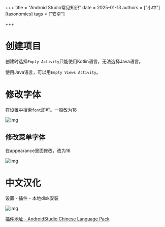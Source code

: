 +++
title = "Android Studio常见知识"
date = 2025-01-13
authors = ["小中"]
[taxonomies]
tags = ["安卓"]

+++

# 创建项目

创建时选择`Empty Activity`只能使用Kotlin语言，无法选择Java语言。

使用Java语言，可以用`Empty Views Activity`。

# 修改字体

在设置中搜索`font`即可。一般改为18

![img](https://linxz-aliyun.oss-cn-shenzhen.aliyuncs.com/images/202501131119951.png)

## 修改菜单字体

在appearance里面修改，改为16

![img](https://linxz-aliyun.oss-cn-shenzhen.aliyuncs.com/images/202501131120034.png)

# 中文汉化

设置 - 插件 - 本地disk安装

![img](https://linxz-aliyun.oss-cn-shenzhen.aliyuncs.com/images/202501131128966.png)

[插件地址 - AndroidStudio Chinese Language Pack](https://github.com/sollyu/AndroidStudioChineseLanguagePack/tree/main?tab=readme-ov-file)



